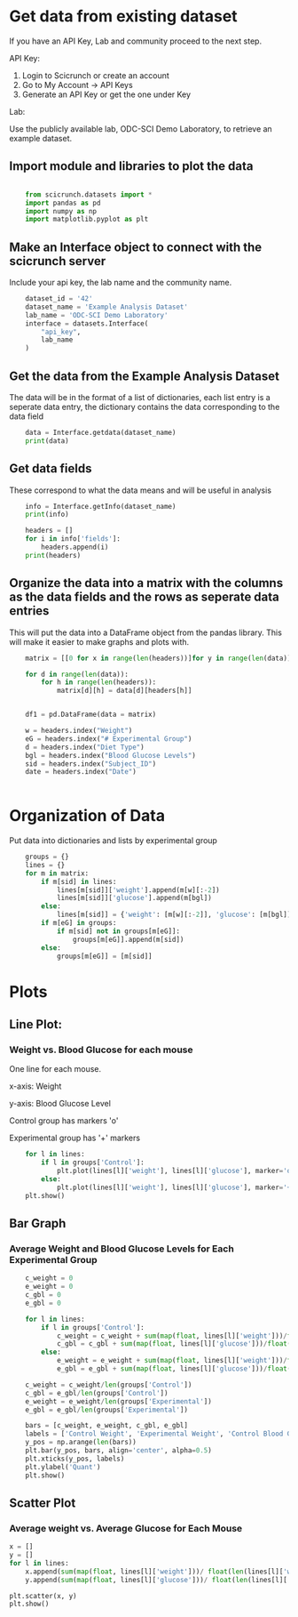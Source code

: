 # Get data from existing dataset
If you have an API Key, Lab and community proceed to the next step.

API Key:

1. Login to Scicrunch or create an account
2. Go to My Account -> API Keys
3. Generate an API Key or get the one under Key

Lab:

Use the publicly available lab, ODC-SCI Demo Laboratory, to retrieve an example dataset. 


## Import module and libraries to plot the data
```python

    from scicrunch.datasets import *
    import pandas as pd
    import numpy as np
    import matplotlib.pyplot as plt
```

## Make an Interface object to connect with the scicrunch server
Include your api key, the lab name and the community name.
```python
    dataset_id = '42'
    dataset_name = 'Example Analysis Dataset'
    lab_name = 'ODC-SCI Demo Laboratory'
    interface = datasets.Interface(
        "api_key",
        lab_name
    )
```

## Get the data from the Example Analysis Dataset
The data will be in the format of a list of dictionaries, each list entry is a seperate data entry, the dictionary contains the data corresponding to the data field
```python
    data = Interface.getdata(dataset_name)
    print(data)
```
## Get data fields
These correspond to what the data means and will be useful in analysis

```python
    info = Interface.getInfo(dataset_name)
    print(info)

    headers = []
    for i in info['fields']:
        headers.append(i)
    print(headers)
```

## Organize the data into a matrix with the columns as the data fields and the rows as seperate data entries
This will put the data into a DataFrame object from the pandas library. This will make it easier to make graphs and plots with.
```python
    matrix = [[0 for x in range(len(headers))]for y in range(len(data))]

    for d in range(len(data)):
        for h in range(len(headers)):
            matrix[d][h] = data[d][headers[h]]


    df1 = pd.DataFrame(data = matrix)

    w = headers.index("Weight")
    eG = headers.index("# Experimental Group")
    d = headers.index("Diet Type")
    bgl = headers.index("Blood Glucose Levels")
    sid = headers.index("Subject_ID")
    date = headers.index("Date")
    
```


# Organization of Data
Put data into dictionaries and lists by experimental group
```python
    groups = {}
    lines = {}
    for m in matrix:
        if m[sid] in lines:
            lines[m[sid]]['weight'].append(m[w][:-2])
            lines[m[sid]]['glucose'].append(m[bgl])
        else:
            lines[m[sid]] = {'weight': [m[w][:-2]], 'glucose': [m[bgl]]}
        if m[eG] in groups:
            if m[sid] not in groups[m[eG]]:
                groups[m[eG]].append(m[sid])
        else:
            groups[m[eG]] = [m[sid]]
```
# Plots
## Line Plot:
### Weight vs. Blood Glucose for each mouse 
One line for each mouse.

x-axis: Weight

y-axis: Blood Glucose Level

Control group has markers 'o'

Experimental group has '+' markers
```python
    for l in lines:
        if l in groups['Control']:
            plt.plot(lines[l]['weight'], lines[l]['glucose'], marker='o', markerfacecolor='red')
        else:
            plt.plot(lines[l]['weight'], lines[l]['glucose'], marker='+', markerfacecolor='blue')
    plt.show()


```

## Bar Graph
### Average Weight and Blood Glucose Levels for Each Experimental Group
```python
    c_weight = 0
    e_weight = 0
    c_gbl = 0
    e_gbl = 0

    for l in lines:
        if l in groups['Control']:
            c_weight = c_weight + sum(map(float, lines[l]['weight']))/float(len(lines[l]['weight']))
            c_gbl = c_gbl + sum(map(float, lines[l]['glucose']))/float(len(lines[l]['glucose']))
        else:
            e_weight = e_weight + sum(map(float, lines[l]['weight']))/float(len(lines[l]['weight']))
            e_gbl = e_gbl + sum(map(float, lines[l]['glucose']))/float(len(lines[l]['glucose']))

    c_weight = c_weight/len(groups['Control'])
    c_gbl = e_gbl/len(groups['Control'])
    e_weight = e_weight/len(groups['Experimental'])
    e_gbl = e_gbl/len(groups['Experimental'])

    bars = [c_weight, e_weight, c_gbl, e_gbl]
    labels = ['Control Weight', 'Experimental Weight', 'Control Blood Glucose Levels', 'Experimental Blood Glucose Levels']
    y_pos = np.arange(len(bars))
    plt.bar(y_pos, bars, align='center', alpha=0.5)
    plt.xticks(y_pos, labels)
    plt.ylabel('Quant')
    plt.show()

```

## Scatter Plot
### Average weight vs. Average Glucose for Each Mouse
```python
x = []
y = []
for l in lines:
    x.append(sum(map(float, lines[l]['weight']))/ float(len(lines[l]['weight'])))
    y.append(sum(map(float, lines[l]['glucose']))/ float(len(lines[l]['glucose'])))

plt.scatter(x, y)
plt.show()

```
